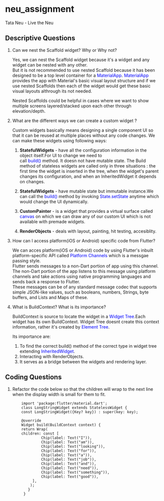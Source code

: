 # neu_assignment

Tata Neu - Live the Neu
## Descriptive Questions

1. Can we nest the Scaffold widget? Why or Why not?

    Yes, we can nest the Scaffold widget because it's a widget and any widget can be nested with any other. <br>
    But it is not recommended to use nested Scaffold because it has been designed to be a top level container for a <font color="blue">MaterialApp</font>. <font color="blue">MaterialApp</font> provides the app with Material's basic visual layout structure and if we use nested Scaffolds then each of the widget would get these basic visual layouts althrough its not needed. <br>

    Nested Scaffolds could be helpful in cases where we want to show multiple screens layered/stacked upon each other through elevation/depth. 

2. What are the different ways we can create a custom widget ?

    Custom widgets basically means designing a single component UI so that it can be reused at multiple places without any code changes. We can make these widgets using following ways:

    1. **StatefulWidgets** - have all the configuration information in the object itself.For UI to change we need to <br> call <font color="blue">build()</font> method. It doesn not have mutable state.
        The Build method of stateless widgets are called only in three situations : the first time the widget is inserted in the tree, when the widget's parent changes its configuration, and when an InheritedWidget it depends on changes.

    2. **StatefulWidgets** - have mutable state but immutable instance.We can call the <font color="blue">build()</font> method by invoking <font color="blue">State.setState</font> anytime which would change the UI dynamically.

    3. **CustomPainter** - is a widget that provides a virtual surface called <font color="blue">canvas</font> on which we can draw any of our custom UI which is not available with premade widgets.

    4. **RenderObjects** - deals with layout, painting, hit testing, accesiblity.

3. How can I access platform(iOS or Android) specific code from Flutter?

    We can acces platform(iOS or Android) code by using Flutter's inbuilt platform-specific API called <font color="blue">Platform Channels</font> which is a messgae passing style.<br>
    Flutter sends messages to a non-Dart portion of app using this channel.<br>
    The non-Dart portion of the app listens to this message using platform channels and take actions using native programming languages and sends back a response to Flutter.<br>
    These messages can be of any standard message codec that supports simple JSON-like values, such as booleans, numbers, Strings, byte buffers, and Lists and Maps of these.

4. What is BuildContext? What is its importance?

    BuildContext is source to locate the widget in a <font color="blue">Widget Tree</font>.Each widget has its own BuildContext. Widget Tree doesnt create this context information, rather it's created by <font color="blue">Element Tree</font>.

    Its importance are:

    1. To find the correct build() method of the correct type in widget tree extending <font color="blue">InheritedWidget</font>.
    2. Interacting with RenderObjects.
    3. It serves as a bridge between the widgets and rendering layer.


## Coding Questions

1. Refactor the code below so that the children will wrap to the next line when
   the display width is small for them to fit.

           import 'package:flutter/material.dart';
           class LongStringWidget extends StatelessWidget {
           const LongStringWidget({Key? key}) : super(key: key);

           @override
           Widget build(BuildContext context) {
           return Wrap(
           children: const [
                    Chip(label: Text("I")),
                    Chip(label: Text("am")),
                    Chip(label: Text("looking")),
                    Chip(label: Text("for")),
                    Chip(label: Text("a")),
                    Chip(label: Text("job")),
                    Chip(label: Text("and")),
                    Chip(label: Text("need")),
                    Chip(label: Text("something")),
                    Chip(label: Text("good")),
                ],
               );
              }
            }






    







